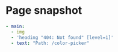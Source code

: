 # Page snapshot

```yaml
- main:
  - img
  - 'heading "404: Not found" [level=1]'
  - text: "Path: /color-picker"
```